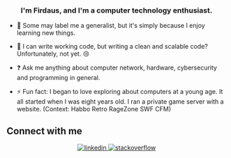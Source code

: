 
### <div align="center">I'm Firdaus, and I'm a computer technology enthusiast.</div>  
  

- 🔭 Some may label me a generalist, but it's simply because I enjoy learning new things.  
  

- 🌱 I can write working code, but writing a clean and scalable code? Unfortunately, not yet. 😢  
  

- ❓ Ask me anything about computer network, hardware, cybersecurity and programming in general.  
  

- ⚡ Fun fact: I began to love exploring about computers at a young age. It all started when I was eight years old. I ran a private game server with a website. (Context: Habbo Retro RageZone SWF CFM)  
  



## Connect with me  
<div align="center">
<a href="https://linkedin.com/in/muhammad-firdaus-amran-385425164" target="_blank">
<img src=https://img.shields.io/badge/linkedin-%231E77B5.svg?&style=for-the-badge&logo=linkedin&logoColor=white alt=linkedin style="margin-bottom: 5px;" />
</a>

<a href="https://stackoverflow.com/users/8273031" target="_blank">
<img src=https://img.shields.io/badge/stackoverflow-%23F28032.svg?&style=for-the-badge&logo=stackoverflow&logoColor=white alt=stackoverflow style="margin-bottom: 5px;" />
</a>  
</div>  
 
